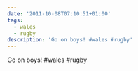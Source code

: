 ```yaml
---
date: '2011-10-08T07:10:51+01:00'
tags:
  - wales
  - rugby
description: 'Go on boys! #wales #rugby'
---
```

Go on boys! #wales #rugby
